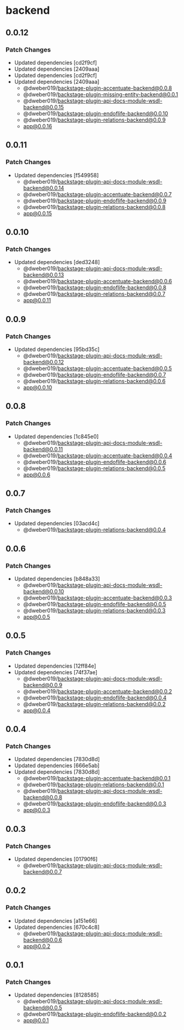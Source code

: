 # backend

## 0.0.12

### Patch Changes

- Updated dependencies [cd2f9cf]
- Updated dependencies [2409aaa]
- Updated dependencies [cd2f9cf]
- Updated dependencies [2409aaa]
  - @dweber019/backstage-plugin-accentuate-backend@0.0.8
  - @dweber019/backstage-plugin-missing-entity-backend@0.0.1
  - @dweber019/backstage-plugin-api-docs-module-wsdl-backend@0.0.15
  - @dweber019/backstage-plugin-endoflife-backend@0.0.10
  - @dweber019/backstage-plugin-relations-backend@0.0.9
  - app@0.0.16

## 0.0.11

### Patch Changes

- Updated dependencies [f549958]
  - @dweber019/backstage-plugin-api-docs-module-wsdl-backend@0.0.14
  - @dweber019/backstage-plugin-accentuate-backend@0.0.7
  - @dweber019/backstage-plugin-endoflife-backend@0.0.9
  - @dweber019/backstage-plugin-relations-backend@0.0.8
  - app@0.0.15

## 0.0.10

### Patch Changes

- Updated dependencies [ded3248]
  - @dweber019/backstage-plugin-api-docs-module-wsdl-backend@0.0.13
  - @dweber019/backstage-plugin-accentuate-backend@0.0.6
  - @dweber019/backstage-plugin-endoflife-backend@0.0.8
  - @dweber019/backstage-plugin-relations-backend@0.0.7
  - app@0.0.11

## 0.0.9

### Patch Changes

- Updated dependencies [95bd35c]
  - @dweber019/backstage-plugin-api-docs-module-wsdl-backend@0.0.12
  - @dweber019/backstage-plugin-accentuate-backend@0.0.5
  - @dweber019/backstage-plugin-endoflife-backend@0.0.7
  - @dweber019/backstage-plugin-relations-backend@0.0.6
  - app@0.0.10

## 0.0.8

### Patch Changes

- Updated dependencies [1c845e0]
  - @dweber019/backstage-plugin-api-docs-module-wsdl-backend@0.0.11
  - @dweber019/backstage-plugin-accentuate-backend@0.0.4
  - @dweber019/backstage-plugin-endoflife-backend@0.0.6
  - @dweber019/backstage-plugin-relations-backend@0.0.5
  - app@0.0.6

## 0.0.7

### Patch Changes

- Updated dependencies [03acd4c]
  - @dweber019/backstage-plugin-relations-backend@0.0.4

## 0.0.6

### Patch Changes

- Updated dependencies [b848a33]
  - @dweber019/backstage-plugin-api-docs-module-wsdl-backend@0.0.10
  - @dweber019/backstage-plugin-accentuate-backend@0.0.3
  - @dweber019/backstage-plugin-endoflife-backend@0.0.5
  - @dweber019/backstage-plugin-relations-backend@0.0.3
  - app@0.0.5

## 0.0.5

### Patch Changes

- Updated dependencies [12ff84e]
- Updated dependencies [74f37ae]
  - @dweber019/backstage-plugin-api-docs-module-wsdl-backend@0.0.9
  - @dweber019/backstage-plugin-accentuate-backend@0.0.2
  - @dweber019/backstage-plugin-endoflife-backend@0.0.4
  - @dweber019/backstage-plugin-relations-backend@0.0.2
  - app@0.0.4

## 0.0.4

### Patch Changes

- Updated dependencies [7830d8d]
- Updated dependencies [666e5ab]
- Updated dependencies [7830d8d]
  - @dweber019/backstage-plugin-accentuate-backend@0.0.1
  - @dweber019/backstage-plugin-relations-backend@0.0.1
  - @dweber019/backstage-plugin-api-docs-module-wsdl-backend@0.0.8
  - @dweber019/backstage-plugin-endoflife-backend@0.0.3
  - app@0.0.3

## 0.0.3

### Patch Changes

- Updated dependencies [01790f6]
  - @dweber019/backstage-plugin-api-docs-module-wsdl-backend@0.0.7

## 0.0.2

### Patch Changes

- Updated dependencies [a151e66]
- Updated dependencies [670c4c8]
  - @dweber019/backstage-plugin-api-docs-module-wsdl-backend@0.0.6
  - app@0.0.2

## 0.0.1

### Patch Changes

- Updated dependencies [8128585]
  - @dweber019/backstage-plugin-api-docs-module-wsdl-backend@0.0.5
  - @dweber019/backstage-plugin-endoflife-backend@0.0.2
  - app@0.0.1
